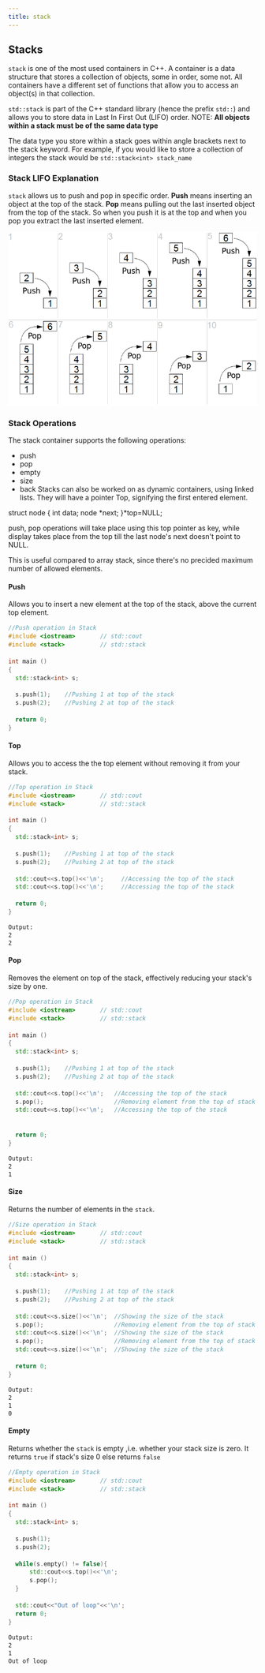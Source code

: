 ```yaml
---
title: stack
---
```


## Stacks

`stack` is one of the most used containers in C++. A container is a data structure that stores a collection of objects, some in order, some not. All containers have a different set of functions that allow you to access an object(s) in that collection.

`std::stack` is part of the C++ standard library (hence the prefix `std::`) and allows you to store data in Last In First Out (LIFO) order. NOTE: **All objects within a stack must be of the same data type**

The data type you store within a stack goes within angle brackets next to the stack keyword. For example, if you would like to store a collection of integers the stack would be `std::stack<int> stack_name`

### Stack LIFO Explanation

`stack` allows us to push and pop in specific order. **Push** means inserting an object at the top of the stack. **Pop** means pulling out the last inserted object from the top of the stack. So when you push it is at the top and when you pop you extract the last inserted element.

![alt text](https://github.com/mohammadaziz313/helloworld/blob/master/Lifo_stack.png "LIFO Stack Push and Pop Example")

### Stack Operations

The stack container supports the following operations:   
  - push
  - pop
  - empty
  - size
  - back
Stacks can also be worked on as dynamic containers, using linked lists. They will have a pointer Top, signifying the first entered element.

struct node
{
int data;
node *next;
}*top=NULL;

push, pop operations will take place using this top pointer as key, while display takes place from the top till the last node's next doesn't point to NULL.

This is useful compared to array stack, since there's no precided maximum number of allowed elements.

#### Push

Allows you to insert a new element at the top of the stack, above the current top element.

```cpp
//Push operation in Stack
#include <iostream>       // std::cout
#include <stack>          // std::stack

int main ()
{
  std::stack<int> s;

  s.push(1);    //Pushing 1 at top of the stack
  s.push(2);    //Pushing 2 at top of the stack
  
  return 0;
}
```

#### Top

Allows you to access the the top element without removing it from your stack. 

```cpp
//Top operation in Stack
#include <iostream>       // std::cout
#include <stack>          // std::stack

int main ()
{
  std::stack<int> s;

  s.push(1);    //Pushing 1 at top of the stack
  s.push(2);    //Pushing 2 at top of the stack
  
  std::cout<<s.top()<<'\n';     //Accessing the top of the stack
  std::cout<<s.top()<<'\n';     //Accessing the top of the stack
  
  return 0;
}
```
    
    Output:
    2
    2

#### Pop

Removes the element on top of the stack, effectively reducing your stack's size by one.

```cpp
//Pop operation in Stack
#include <iostream>       // std::cout
#include <stack>          // std::stack

int main ()
{
  std::stack<int> s;

  s.push(1);    //Pushing 1 at top of the stack
  s.push(2);    //Pushing 2 at top of the stack
  
  std::cout<<s.top()<<'\n';   //Accessing the top of the stack
  s.pop();                    //Removing element from the top of stack
  std::cout<<s.top()<<'\n';   //Accessing the top of the stack
  
  
  return 0;
}
```
    
    Output:
    2
    1

#### Size

Returns the number of elements in the `stack`.

```cpp
//Size operation in Stack
#include <iostream>       // std::cout
#include <stack>          // std::stack

int main ()
{
  std::stack<int> s;

  s.push(1);    //Pushing 1 at top of the stack      
  s.push(2);    //Pushing 2 at top of the stack
  
  std::cout<<s.size()<<'\n';  //Showing the size of the stack
  s.pop();                    //Removing element from the top of stack
  std::cout<<s.size()<<'\n';  //Showing the size of the stack
  s.pop();                    //Removing element from the top of stack
  std::cout<<s.size()<<'\n';  //Showing the size of the stack
  
  return 0;
}
```
    
    Output:
    2
    1
    0

#### Empty

Returns whether the `stack` is empty ,i.e. whether your stack size is zero.
It returns `true` if stack's size 0 else returns `false` 

```cpp
//Empty operation in Stack
#include <iostream>       // std::cout
#include <stack>          // std::stack

int main ()
{
  std::stack<int> s;

  s.push(1);
  s.push(2);
  
  while(s.empty() != false){
      std::cout<<s.top()<<'\n';
      s.pop();
  }
  
  std::cout<<"Out of loop"<<'\n';
  return 0;
}
```
    
    Output:
    2
    1
    Out of loop
